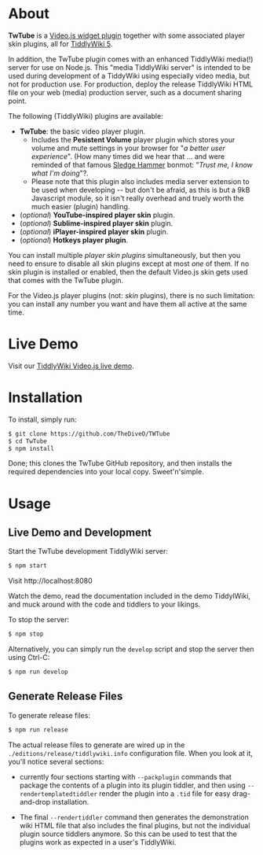 # About

**TwTube** is a [Video.js widget plugin](https://videojs.com/) together
with some associated player skin plugins, all for
[TiddlyWiki 5](https://tiddlywiki.com).

In addition, the TwTube plugin comes with an enhanced TiddlyWiki media(!)
server for use on Node.js. This "media TiddlyWiki server" is intended to
be used during development of a TiddyWiki using especially video media,
but not for production use. For production, deploy the release TiddlyWiki
HTML file on your web (media) production server, such as a document sharing
point.

The following (TiddlyWiki) plugins are available:
- **TwTube**: the basic video player plugin.
   * Includes the **Pesistent Volume** player plugin which stores your volume
     and mute settings in your browser for "_a better user experience_". (How
     many times did we hear that ... and were reminded of that famous
     [Sledge Hammer](https://en.wikipedia.org/wiki/Sledge_Hammer!) bonmot:
     "_Trust me, I know what I'm doing_"?.
   * Please note that this plugin also includes media server extension to be
     used when developing -- but don't be afraid, as this is but a 9kB
     Javascript module, so it isn't really overhead and truely worth the
     much easier (plugin) handling.
- (_optional_) **YouTube-inspired player skin** plugin.
- (_optional_) **Sublime-inspired player skin** plugin.
- (_optional_) **iPlayer-inspired player skin** plugin.
- (_optional_) **Hotkeys player plugin**.

You can install multiple _player skin plugins_ simultaneously, but then you
need to ensure to disable all skin plugins except at most _one_ of them.
If no skin plugin is installed or enabled, then the default Video.js skin
gets used that comes with the TwTube plugin.

For the Video.js player plugins (not: _skin_ plugins), there is no such
limitation: you can install any number you want and have them all active at
the same time.


# Live Demo

Visit our [TiddlyWiki Video.js live demo](http://thediveo.github.io/TwTube).


# Installation

To install, simply run:

```bash
$ git clone https://github.com/TheDiveO/TWTube
$ cd TwTube
$ npm install
```

Done; this clones the TwTube GitHub repository, and then installs the required
dependencies into your local copy. Sweet'n'simple.


# Usage

## Live Demo and Development

Start the TwTube development TiddlyWiki server:

```bash
$ npm start
```

Visit http://localhost:8080

Watch the demo, read the documentation included in the demo TiddylWiki,
and muck around with the code and tiddlers to your likings.

To stop the server:

```bash
$ npm stop
```

Alternatively, you can simply run the `develop` script and stop the server then
using Ctrl-C:

```bash
$ npm run develop
```

## Generate Release Files

To generate release files:

```bash
$ npm run release
```

The actual release files to generate are wired up in the
`./editions/release/tiddlywiki.info` configuration file. When you look at it,
you'll notice several sections:

* currently four sections starting with `--packplugin` commands that package the
  contents of a plugin into its plugin tiddler, and then using
  `--rendertemplatedtiddler` render the plugin into a `.tid` file for easy
  drag-and-drop installation.

* The final `--rendertiddler` command then generates the demonstration wiki
  HTML file that also includes the final plugins, but not the individual plugin
  source tiddlers anymore. So this can be used to test that the plugins work
  as expected in a user's TiddlyWiki.

